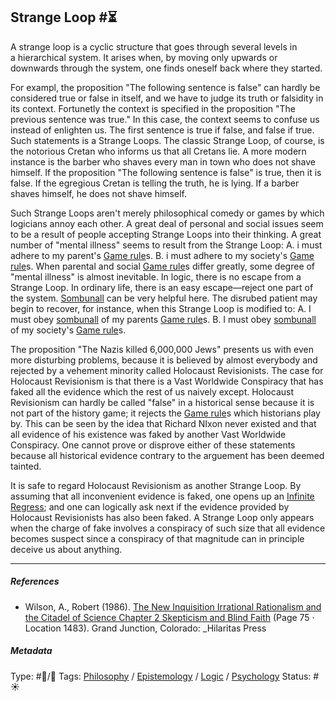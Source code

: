 ## Strange Loop  #⏳

A strange loop is a cyclic structure that goes through several levels in a hierarchical system. It arises when, by moving only upwards or downwards through the system, one finds oneself back where they started.

For exampl, the proposition "The following sentence is false" can hardly be considered true or false in itself, and we have to judge its truth or falsidity in its context. Fortunetly the context is specified in the proposition "The previous sentence was true." In this case, the context seems to confuse us instead of enlighten us. The first sentence is true if false, and false if true. Such statements is a Strange Loops. The classic Strange Loop, of course, is the notorious Cretan who informs us that all Cretans lie. A more modern instance is the barber who shaves every man in town who  does not shave himself. If the proposition "The following sentence is false" is true, then it is false. If the egregious Cretan is telling the truth, he is lying. If a barber shaves himself, he does not shave himself. 

Such Strange Loops aren't merely philosophical comedy or games by which logicians annoy each other. A great deal of personal and social issues seem to be a result of people accepting Strange Loops into their thinking. A great number of "mental illness" seems to result from the Strange Loop: A. i must adhere to my parent's [Game rule](Game%20rule.md)s. B. i must adhere to my society's [Game rule](Game%20rule.md)s. When parental and social [Game rule](Game%20rule.md)s differ greatly, some degree of "mental illness" is almost inevitable. In logic, there is no escape from a Strange Loop. In ordinary life, there is an easy escape—reject one part of the system. [Sombunall](Sombunall.md) can be very helpful here. The disrubed patient may begin to recover, for instance, when this Strange Loop is modified to: A. I must obey [sombunall](Sombunall.md) of my parents [Game rule](Game%20rule.md)s. B. I must obey [sombunall](Sombunall.md) of my society's [Game rule](Game%20rule.md)s. 

The proposition "The Nazis killed 6,000,000 Jews" presents us with even more disturbing problems, because it is believed by almost everybody and rejected by a vehement minority called Holocaust Revisionists. The case for Holocaust Revisionism is that there is a Vast Worldwide Conspiracy that has faked all the evidence which the rest of us naively except. Holocaust Revisionism can hardly be called "false" in a historical sense because it is not part of the history game; it rejects the [Game rule](Game%20rule.md)s which historians play by. This can be seen by the idea that Richard NIxon never existed and that all evidence of his existence was faked by another Vast Worldwide Conspiracy. One cannot prove or disprove either of these statements because all historical evidence contrary to the arguement has been deemed tainted. 

It is safe to regard Holocaust Revisionism as another Strange Loop. By assuming that all inconvenient evidence is faked, one opens up an [Infinite Regress](Infinite%20Regress.md); and one can logically ask next if the evidence provided by Holocaust Revisionists has also been faked. A Strange Loop only appears when the charge of fake involves a conspiracy of such size that all evidence becomes suspect since a conspiracy of that magnitude can in principle deceive us about anything.

---

##### References

* Wilson, A., Robert (1986). [The New Inquisition Irrational Rationalism and the Citadel of Science Chapter 2 Skepticism and Blind Faith](The%20New%20Inquisition%20Irrational%20Rationalism%20and%20the%20Citadel%20of%20Science%20Chapter%202%20Skepticism%20and%20Blind%20Faith.md) (Page 75 · Location 1483). Grand Junction, Colorado: \_Hilaritas Press

##### Metadata

Type: #🔵/🔵 
Tags: [Philosophy](Philosophy.md) / [Epistemology](Epistemology.md) / [Logic](Logic.md) / [Psychology](Psychology.md)
Status: #☀️ 
